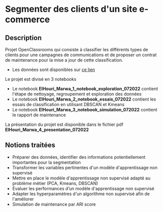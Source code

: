 # Segmenter des clients d'un site e-commerce
## Description
Projet OpenClassrooms qui consiste à classifier les différents types de clients pour une campagnes de communications et 
de proposer un contrat de maintenance pour la mise a jour de cette classification.
* Les données sont disponibles sur [ce lien](https://www.kaggle.com/olistbr/brazilian-ecommerce)

Le projet est divisé en 3 notebooks
* Le notebook **ElHouri_Marwa_1_notebook_exploration_072022** contient l'étape de nettoyage, regroupement et exploration des données
* Le notebook **ElHouri_Marwa_2_notebook_essais_072022** contient les essais de classification en utilisant DBSCAN et Kmeans 
* Le notebook **ElHouri_Marwa_3_notebook_simulation_072022** contient le rapport de maintenance

La présentation du projet est disponible dans le fichier pdf **ElHouri_Marwa_4_presentation_072022**

## Notions traitées
* Préparer des données, identifier des informations potentiellement importantes pour la segmentation 
* Transformer les variables pertinentes d'un modèle d'apprentissage non supervisé
* Mettre en place le modèle d'apprentissage non supervisé adapté au problème métier (PCA, Kmeans, DBSCAN)
* Évaluer les performances d’un modèle d'apprentissage non supervisé 
* Adapter les hyperparamètres d'un algorithme non supervisé afin de l'améliorer
* Simulation de maintenance par ARI score

